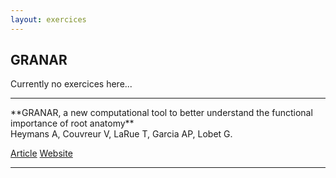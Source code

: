 ```yaml
---
layout: exercices
---
```



## GRANAR

Currently no exercices here... 

<hr>
**GRANAR, a new computational tool to better understand the functional importance of root anatomy**
<br>
Heymans A, Couvreur V, LaRue T, Garcia AP, Lobet G.

<a class="btn btn-outline-primary btn-sm mb-1" href="https://www.doi.org/10.1101/645036" target="_blank"><i class="fal fa-newspaper"></i> Article</a>
<a class="btn btn-outline-success btn-sm mb-1" href="https://granar.github.io" target="_blank"><i class="fal fa-link"></i> Website</a>
<hr>

